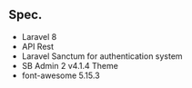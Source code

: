 ## Spec.

- Laravel 8
- API Rest
- Laravel Sanctum for authentication system
- SB Admin 2 v4.1.4 Theme
- font-awesome 5.15.3

